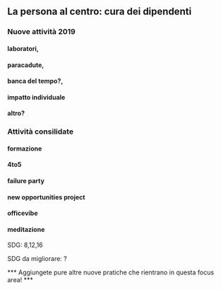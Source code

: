 ## La persona al centro: cura dei dipendenti 

### Nuove attività 2019

#### laboratori, 

#### paracadute, 

#### banca del tempo?, 

#### impatto individuale

#### altro?

### Attività consilidate

#### formazione

#### 4to5

#### failure party

#### new opportunities project

#### officevibe

#### meditazione

SDG: 8,12,16

SDG da migliorare: ?

*** Aggiungete pure altre nuove pratiche che rientrano in questa focus area! ***
